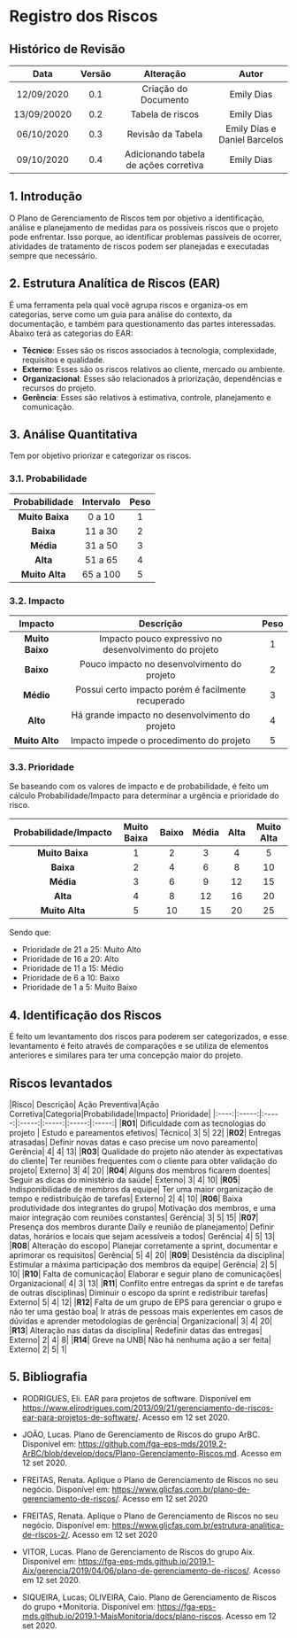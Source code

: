 # Registro dos Riscos 
## Histórico de Revisão

|    Data    | Versão |                             Alteração                             |                    Autor                    |
|:----------:|:------:|:-----------------------------------------------------------------:|:-------------------------------------------:|
|12/09/2020|0.1|Criação do Documento|Emily Dias|
|13/09/20020|0.2|Tabela de riscos|Emily Dias|
|06/10/2020|0.3|Revisão da Tabela|Emily Dias e Daniel Barcelos|
|09/10/2020|0.4|Adicionando tabela de ações corretiva|Emily Dias| 


## 1. Introdução

O Plano de Gerenciamento de Riscos tem por objetivo a identificação, análise e planejamento de medidas para os possíveis riscos que o projeto pode enfrentar. Isso porque, ao identificar problemas passíveis de ocorrer, atividades de tratamento de riscos podem ser planejadas e executadas sempre que necessário.


## 2. Estrutura Analítica de Riscos (EAR)

É uma ferramenta pela qual você agrupa riscos e organiza-os em categorias, serve como um guia para análise do contexto, da documentação, e também para questionamento das partes interessadas. Abaixo terá as categorias do EAR:

* **Técnico**: Esses são os riscos associados à tecnologia, complexidade, requisitos e qualidade.
* **Externo**: Esses são os riscos relativos ao cliente, mercado ou ambiente.
* **Organizacional**: Esses são relacionados à priorização, dependências e recursos do projeto.
* **Gerência**: Esses são relativos à estimativa, controle, planejamento e comunicação.


## 3. Análise Quantitativa

Tem por objetivo priorizar e categorizar os riscos.


### 3.1. Probabilidade

|Probabilidade|Intervalo|Peso|
|:----:|:-----:|:------:|
|**Muito Baixa**|0 a 10|1|
|**Baixa**| 11 a 30|2|
|**Média**| 31 a 50|3|
|**Alta**| 51 a 65|4|
|**Muito Alta**| 65 a 100| 5|


### 3.2. Impacto

|Impacto|Descrição|Peso|
|:----:|:-----:|:------:|
|**Muito Baixo**|Impacto pouco expressivo no desenvolvimento do projeto|1|
|**Baixo**| Pouco impacto no desenvolvimento do projeto|2|
|**Médio**| Possui certo impacto porém é facilmente recuperado|3|
|**Alto**| Há grande impacto no desenvolvimento do projeto|4|
|**Muito Alto**| Impacto impede o procedimento do projeto| 5|


### 3.3. Prioridade

Se baseando com os valores de impacto e de probabilidade, é feito um cálculo Probabilidade/Impacto para determinar a urgência e prioridade do risco.

|Probabilidade/Impacto|Muito Baixa|Baixo|Média|Alta|Muito Alta|
|:----:|:-----:|:------:|:------:|:------:|:------:|
|**Muito Baixa**|1|2|	3|	4|	5|
|**Baixa**| 2|4	|6	|8	|10|
|**Média**| 3|6|	9	|12|	15|
|**Alta**| 4| 8	|12	|16|	20|
|**Muito Alta**| 5| 	10|	15	|20	|25|

Sendo que:

- Prioridade de 21 a 25: Muito Alto
- Prioridade de 16 a 20: Alto
- Prioridade de 11 a 15: Médio
- Prioridade de 6 a 10: Baixo
- Prioridade de 1 a 5: Muito Baixo


## 4. Identificação dos Riscos

É feito um levantamento dos riscos para poderem ser categorizados, e esse levantamento é feito através de comparações e se utiliza de elementos anteriores e similares para ter uma concepção maior do projeto.


## Riscos levantados

|Risco| Descrição| Ação Preventiva|Ação Corretiva|Categoria|Probabilidade|Impacto|	Prioridade|
|:----:|:-----:|:-----:|:-----:|:-----:|:-----:|:-----:|
|**R01**| Dificuldade com as tecnologias do projeto | Estudo e pareamentos efetivos| Técnico| 3| 5| 22|
|**R02**| Entregas atrasadas| Definir novas datas e caso precise um novo pareamento| Gerência| 4| 4| 13|
|**R03**| Qualidade do projeto não atender às expectativas do cliente| Ter reuniões frequentes com o cliente para obter validação do projeto| Externo| 3| 4| 20|
|**R04**| Alguns dos membros ficarem doentes| Seguir as dicas do ministério da saúde| Externo| 3| 4| 10|
|**R05**| Indisponibilidade de membros da equipe| Ter uma maior organização de tempo e redistribuição de tarefas| Externo| 2| 4| 10|
|**R06**| Baixa produtividade dos integrantes do grupo| Motivação dos membros, e uma maior integração com reuniões constantes| Gerência| 3| 5| 15|
|**R07**| Presença dos membros durante Daily e reunião de planejamento| Definir datas, horários e locais que sejam acessíveis a todos| Gerência| 4| 5| 13|
|**R08**| Alteração do escopo| Planejar corretamente a sprint, documentar e aprimorar os requisitos| Gerência| 5| 4| 20|
|**R09**| Desistência da disciplina| Estimular a máxima participação dos membros da equipe| Gerência| 2| 5| 10|
|**R10**| Falta de comunicação| Elaborar e seguir plano de comunicações| Organizacional| 4| 3| 13|
|**R11**| Conflito entre entregas da sprint e de tarefas de outras disciplinas| Diminuir o escopo da sprint e redistribuir tarefas| Externo| 5| 4| 12|
|**R12**| Falta de um grupo de EPS para gerenciar o grupo e não ter uma gestão boa| Ir atrás de pessoas mais experientes em casos de dúvidas e aprender metodologias de gerência| Organizacional| 3| 4| 20|
|**R13**| Alteração nas datas da disciplina| Redefinir datas das entregas| Externo| 2| 4| 8|
|**R14**| Greve na UNB| Não há nenhuma ação a ser feita| Externo| 2| 5| 1|


## 5. Bibliografia

* RODRIGUES, Eli. EAR para projetos de software. Disponível em <https://www.elirodrigues.com/2013/09/21/gerenciamento-de-riscos-ear-para-projetos-de-software/>. Acesso em 12 set 2020.

* JOÃO, Lucas. Plano de Gerenciamento de Riscos do grupo ArBC. Disponível em: <https://github.com/fga-eps-mds/2019.2-ArBC/blob/develop/docs/Plano-Gerenciamento-Riscos.md>. Acesso em 12 set 2020.

* FREITAS, Renata. Aplique o Plano de Gerenciamento de Riscos no seu negócio. Disponível em: <https://www.glicfas.com.br/plano-de-gerenciamento-de-riscos/>. Acesso em 12 set 2020

* FREITAS, Renata. Aplique o Plano de Gerenciamento de Riscos no seu negócio. Disponível em: <https://www.glicfas.com.br/estrutura-analitica-de-riscos-2/>. Acesso em 12 set 2020

* VITOR, Lucas. Plano de Gerenciamento de Riscos do grupo Aix. Disponível em: <https://fga-eps-mds.github.io/2019.1-Aix/gerencia/2019/04/06/plano-de-gerenciamento-de-riscos/>. Acesso em 12 set 2020.

* SIQUEIRA, Lucas; OLIVEIRA, Caio. Plano de Gerenciamento de Riscos do grupo +Monitoria. Disponível em: <https://fga-eps-mds.github.io/2019.1-MaisMonitoria/docs/plano-riscos>. Acesso em 12 set 2020.
